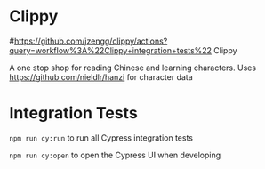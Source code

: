 # Clippy

#https://github.com/jzengg/clippy/actions?query=workflow%3A%22Clippy+integration+tests%22 Clippy

A one stop shop for reading Chinese and learning characters. Uses https://github.com/nieldlr/hanzi for character data

# Integration Tests

`npm run cy:run` to run all Cypress integration tests

`npm run cy:open` to open the Cypress UI when developing
